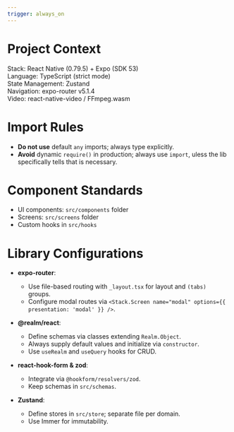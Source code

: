 ```yaml
---
trigger: always_on
---
```


# Project Context

Stack: React Native (0.79.5) + Expo (SDK 53)  
Language: TypeScript (strict mode)  
State Management: Zustand  
Navigation: expo-router v5.1.4  
Video: react-native-video / FFmpeg.wasm

# Import Rules

- **Do not use** default `any` imports; always type explicitly.
- **Avoid** dynamic `require()` in production; always use `import`, uless the lib specifically tells that is necessary.

# Component Standards

- UI components: `src/components` folder
- Screens: `src/screens` folder
- Custom hooks in `src/hooks`

# Library Configurations

- **expo-router**:
  - Use file-based routing with `_layout.tsx` for layout and `(tabs)` groups.
  - Configure modal routes via `<Stack.Screen name="modal" options={{ presentation: 'modal' }} />`.

- **@realm/react**:
  - Define schemas via classes extending `Realm.Object`.
  - Always supply default values and initialize via `constructor`.
  - Use `useRealm` and `useQuery` hooks for CRUD.

- **react-hook-form & zod**:
  - Integrate via `@hookform/resolvers/zod`.
  - Keep schemas in `src/schemas`.

- **Zustand**:
  - Define stores in `src/store`; separate file per domain.
  - Use Immer for immutability.
